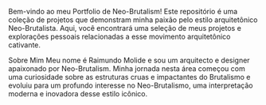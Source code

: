 Bem-vindo ao meu Portfolio de Neo-Brutalism! Este repositório é uma coleção de projetos que demonstram minha paixão pelo estilo arquitetônico Neo-Brutalista. Aqui, você encontrará uma seleção de meus projetos e explorações pessoais relacionadas a esse movimento arquitetônico cativante.

Sobre Mim
Meu nome é Raimundo Molide e sou um arquitecto e designer apaixonado por Neo-Brutalism. Minha jornada nesta área começou com uma curiosidade sobre as estruturas cruas e impactantes do Brutalismo e evoluiu para um profundo interesse no Neo-Brutalismo, uma interpretação moderna e inovadora desse estilo icônico.
